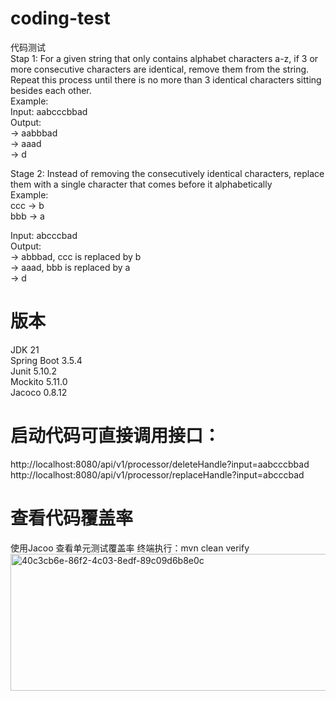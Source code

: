 # coding-test
代码测试 <br/>
Stap 1: For a given string that only contains alphabet characters a-z, if 3 or more consecutive characters are identical, remove them from the string. Repeat this process until there is no more than 3 identical characters sitting besides each other. <br/>
Example:   <br/>
Input: aabcccbbad  <br/>
Output:  <br/>
-> aabbbad  <br/>
-> aaad  <br/>
-> d <br/>

Stage 2: Instead of removing the consecutively identical characters, replace them with a single character that comes before it alphabetically <br/>
Example:  <br/>
ccc -> b  <br/>
bbb -> a  <br/>

Input: abcccbad  <br/>
Output:  <br/>
-> abbbad, ccc is replaced by b  <br/>
-> aaad, bbb is replaced by a  <br/>
-> d <br/>

# 版本
JDK 21 <br/>
Spring Boot 3.5.4 <br/>
Junit 5.10.2 <br/>
Mockito 5.11.0 <br/>
Jacoco 0.8.12 <br/>

# 启动代码可直接调用接口：
http://localhost:8080/api/v1/processor/deleteHandle?input=aabcccbbad <br/>
http://localhost:8080/api/v1/processor/replaceHandle?input=abcccbad

# 查看代码覆盖率
使用Jacoo 查看单元测试覆盖率
终端执行：mvn clean verify
<img width="1134" height="219" alt="40c3cb6e-86f2-4c03-8edf-89c09d6b8e0c" src="https://github.com/user-attachments/assets/2f67c865-5272-4445-a171-196cdafbb513" />
